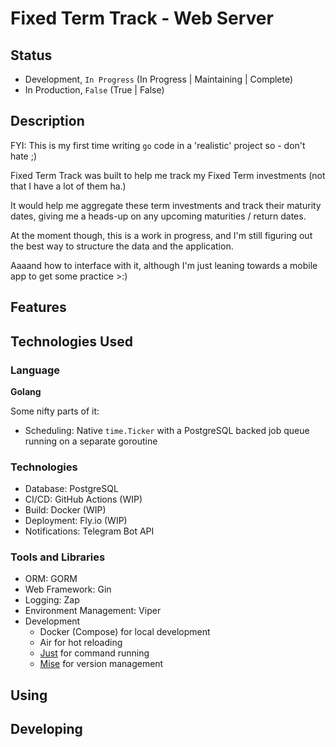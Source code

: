 # Fixed Term Track - Web Server

## Status

- Development, `In Progress` (In Progress | Maintaining | Complete)
- In Production, `False` (True | False)

## Description

FYI: This is my first time writing `go` code in a 'realistic' project so - don't hate ;)

Fixed Term Track was built to help me track my Fixed Term investments (not that I have a lot of them ha.)

It would help me aggregate these term investments and track their maturity dates, giving me a heads-up on any upcoming maturities / return dates.

At the moment though, this is a work in progress, and I'm still figuring out the best way to structure the data and the application.

Aaaand how to interface with it, although I'm just leaning towards a mobile app to get some practice >:)

## Features

## Technologies Used

### Language

**Golang**

Some nifty parts of it:
- Scheduling: Native `time.Ticker` with a PostgreSQL backed job queue running on a separate goroutine

### Technologies

- Database: PostgreSQL
- CI/CD: GitHub Actions (WIP)
- Build: Docker (WIP)
- Deployment: Fly.io (WIP)
- Notifications: Telegram Bot API

### Tools and Libraries

- ORM: GORM
- Web Framework: Gin
- Logging: Zap
- Environment Management: Viper
- Development
  - Docker (Compose) for local development
  - Air for hot reloading
  - [Just](https://github.com/casey/just) for command running
  - [Mise](https://github.com/jdx/mise) for version management

## Using

## Developing

